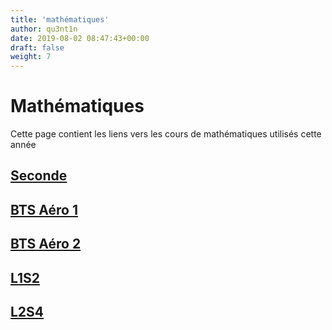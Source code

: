 ```yaml
---
title: 'mathématiques'
author: qu3nt1n
date: 2019-08-02 08:47:43+00:00
draft: false
weight: 7
---
```


# Mathématiques

Cette page contient les liens vers les cours de
mathématiques utilisés cette année

## [Seconde](/docs/maths/seconde/)


## [BTS Aéro 1](/docs/maths/bts_aero_1)

## [BTS Aéro 2](/docs/maths/bts_aero_2)

## [L1S2](/docs/maths/l1s2)

## [L2S4](/docs/maths/l2s4)
